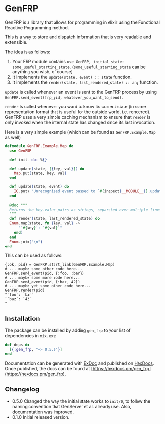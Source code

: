 # GenFRP

GenFRP is a library that allows for programming in elixir using the 
Functional Reactive Programming method.

This is a way to store and dispatch information that is very readable and extensible.

The idea is as follows:

1. Your FRP module contains `use GenFRP, initial_state: some_useful_starting_state`. (`some_useful_starting_state` can be anything you wish, of course)
2. It implements the `update(state, event) :: state` function.
3. It implements the `render(state, last_rendered_state) :: any` function.

`update` is called whenever an event is sent to the GenFRP process by using `GenFRP.send_event(frp_pid, whatever_you_want_to_send)`.

`render` is called whenever you want to know its current state (in some representation format that is useful for the outside world, i.e. rendered).
GenFRP uses a very simple caching mechanism to ensure that `render` is only invoked when the internal state has changed since its last invocation.


Here is a very simple example (which can be found as `GenFRP.Example.Map` as well)


```elixir
defmodule GenFRP.Example.Map do
  use GenFRP

  def init, do: %{}

  def update(state, [{key, val}]) do
    Map.put(state, key, val)
  end

  def update(state, event) do
    IO.puts "Unrecognized event passed to `#{inspect(__MODULE__)}.update/2`: #{event}"
  end
  
  @doc """
  Returns the key-value pairs as strings, separated over multiple lines, in alphabetical order.
  """
  def render(state, last_rendered_state) do
  Enum.map(state, fn {key, val} ->
      "`#{key}`: `#{val}`"
    end)
  end
  Enum.join("\n")
end

```

This can be used as follows:

```
{:ok, pid} = GenFRP.start_link(GenFRP.Example.Map)
# ... maybe some other code here...
GenFRP.send_event(pid, {:foo, :bar})
# ... maybe some more code here...
GenFRP.send_event(pid, {:baz, 42})
# ... maybe yet some other code here...
GenFRP.render(pid)
"`foo`: `bar`
``baz`: `42`
"
```

## Installation

The package can be installed
by adding `gen_frp` to your list of dependencies in `mix.exs`:

```elixir
def deps do
  [{:gen_frp, "~> 0.5.0"}]
end
```

Documentation can be generated with [ExDoc](https://github.com/elixir-lang/ex_doc)
and published on [HexDocs](https://hexdocs.pm). Once published, the docs can
be found at [https://hexdocs.pm/gen_frp](https://hexdocs.pm/gen_frp).

## Changelog

- 0.5.0 Changed the way the initial state works to `init/0`, to follow the naming convention that GenServer et al. already use. Also, documentation was improved.
- 0.1.0 Initial released version.
